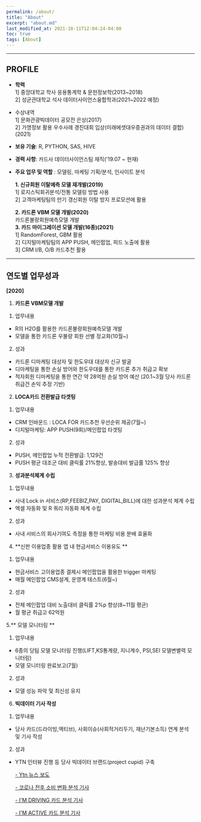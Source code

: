 ```yaml
---
permalink: /about/
title: "About"
excerpt: "about.md"
last_modified_at: 2021-10-11T12:04:24-04:00
toc: true
tags: [About]
---
```

---
## PROFILE
- **학력** <br/>
  1] 중앙대학교 학사 응용통계학 & 문헌정보학(2013~2018) <br/>
  2] 성균관대학교 석사 데이터사이언스융합학과(2021~2022 예정)
- 수상내역<br/>
  1] 문화관광빅데이터 공모전 은상(2017)<br/>
  2] 가명정보 활용 우수사례 경진대회 입상(미래에셋대우증권과의 데이터 결합)(2021)
  
  
- **보유 기술**: R, PYTHON, SAS, HIVE<br/>  
- **경력 사항**: 카드사 데이터사이언스팀 재직('19.07 ~ 현재)<br/>  
- **주요 업무 및 역할** : 모델링, 마케팅 기획/분석, 인사이트 분석<br/>  
  
  **1. 신규회원 이탈예측 모델 재개발(2019)**<br/>
   1] 로지스틱회귀분석/전통 모델링 방법 사용<br/>
   2] 고객마케팅팀의 만기 갱신회원 이탈 방지 프로모션에 활용<br/>

    **2. 카드론 VBM 모델 개발(2020)<br/>**
     카드론불량회원예측모델 개발<br/> 
     **3. 카드 마이그레이션 모델 개발(16종)(2021)**   <br/>
   1] RandomForest, GBM 활용<br/>
   2] 디지털마케팅팀의 APP PUSH, 메인팝업, 피드 노출에 활용<br/>
   3] CRM I/B, O/B 카드추천 활용<br/>

---
## **연도별 업무성과**

**[2020]**

1. **카드론 VBM모델 개발** <br/>
1) 업무내용
- R의 H2O를 활용한 카드론불량회원예측모델 개발
- 모델을 통한 카드론 우불량 회원 선별 정교화(10월~)
2) 성과
- 카드론 디마케팅 대상자 및 한도우대 대상자 신규 발굴
- 디마케팅을 통한 손실 방어와 한도우대를 통한 카드론 추가 취급고 확보
- 적자회원 디마케팅을 통한 연간 약 28억원 손실 방어 예산 (20.1~3월 당사 카드론 취급건 손익 추정 기반)

2. **LOCA카드 전환발급 타겟팅**<br/>
1) 업무내용
- CRM 인바운드 : LOCA FOR 카드추천 우선순위 제공(7월~)
- 디지털마케팅: APP PUSH(9회)/메인팝업 타겟팅
2) 성과
- PUSH, 메인팝업 누적 전환발급: 1,129건
- PUSH 평균 대조군 대비 클릭률 21%향상, 발송대비 발급률 125% 향상

3. **성과분석체계 수립** <br/>
1) 업무내용 
- 사내 Lock in 서비스(RP,FEEBIZ,PAY, DIGITAL,BILL)에 대한 성과분석 체계 수립
- 엑셀 자동화 및 R 쿼리 자동화 체계 수립
2) 성과
- 사내 서비스의 회사기여도 측정을 통한 마케팅 비용 분배 효율화

4. **신판 이용업종 활용 앱 내 현금서비스 이용유도 **<br/>
1) 업무내용
- 현금서비스 고이용업종 결제시 메인팝업을 활용한 trigger 마케팅 
- 매월 메인팝업 CMS설계, 운영계 테스트(6월~)
2) 성과
- 전체 메인팝업 대비 노출대비 클릭률 2%p 향상(8~11월 평균)
- 월 평균 취급고 62억원

5.** 모델 모니터링 ** <br/>
1) 업무내용
- 6종의 당팀 모델 모니터링 진행(LIFT,KS통계량, 지니계수, PSI,SEI 모델변별력 모니터링)
- 모델 모니터링 완료보고(7월)<br/>
2) 성과
- 모델 성능 파악 및 최신성 유지

6. **빅데이터 기사 작성** <br/>
1) 업무내용 
- 당사 카드(드라이빙,액티브), 사회이슈(사회적거리두기, 재난기본소득) 연계 분석 및 기사 작성 <br/>
2) 성과
- YTN 인터뷰 진행 등 당사 빅데이터 브랜드(project cupid) 구축
  
    [- Ytn 뉴스 보도](https://tv.naver.com/v/13508131)

    [- 코로나 전후 소비 변화 분석 기사](
https://www.mk.co.kr/news/economy/view/2020/04/423553/)

    [- I'M DRIVING 카드 분석 기사](
http://www.hani.co.kr/arti/economy/economy_general/925122.html)

    [- I'M ACTIVE 카드 분석 기사](http://www.munhwa.com/news/view.html?no=2020042801032605000004)

